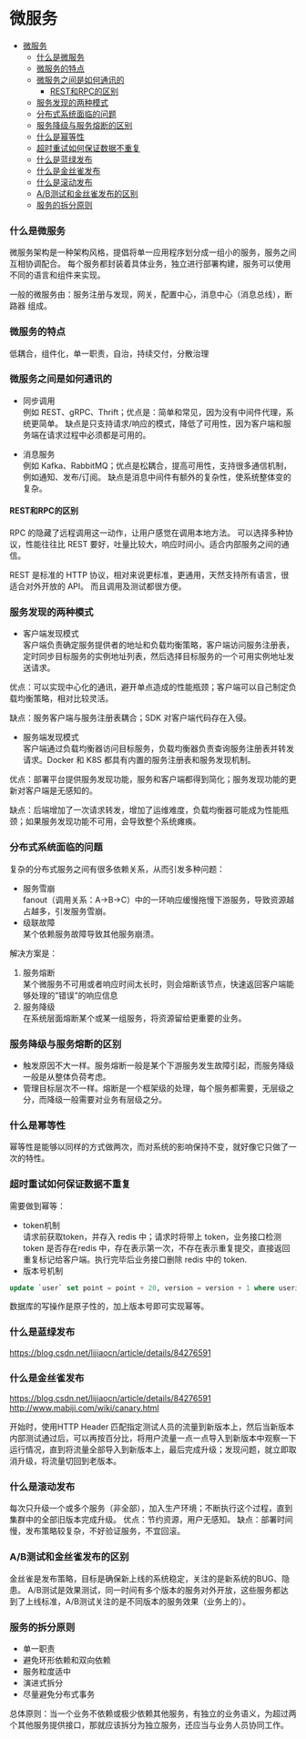 # 微服务

- [微服务](#微服务)
  - [什么是微服务](#什么是微服务)
  - [微服务的特点](#微服务的特点)
  - [微服务之间是如何通讯的](#微服务之间是如何通讯的)
    - [REST和RPC的区别](#REST和RPC的区别)
  - [服务发现的两种模式](#服务发现的两种模式)
  - [分布式系统面临的问题](#分布式系统面临的问题)
  - [服务降级与服务熔断的区别](#服务降级与服务熔断的区别)
  - [什么是幂等性](#什么是幂等性)
  - [超时重试如何保证数据不重复](#超时重试如何保证数据不重复)
  - [什么是蓝绿发布](#什么是蓝绿发布)
  - [什么是金丝雀发布](#什么是金丝雀发布)
  - [什么是滚动发布](#什么是滚动发布)
  - [A/B测试和金丝雀发布的区别](#A/B测试和金丝雀发布的区别)
  - [服务的拆分原则](#服务的拆分原则)

### 什么是微服务
微服务架构是一种架构风格，提倡将单一应用程序划分成一组小的服务，服务之间互相协调配合。
每个服务都封装着具体业务，独立进行部署构建，服务可以使用不同的语言和组件来实现。

一般的微服务由：服务注册与发现，网关，配置中心，消息中心（消息总线），断路器 组成。

### 微服务的特点
低耦合，组件化，单一职责，自治，持续交付，分散治理

### 微服务之间是如何通讯的
- 同步调用   
例如 REST、gRPC、Thrift；优点是：简单和常见，因为没有中间件代理，系统更简单。
缺点是只支持请求/响应的模式，降低了可用性，因为客户端和服务端在请求过程中必须都是可用的。

- 消息服务   
例如 Kafka、RabbitMQ；优点是松耦合，提高可用性，支持很多通信机制，例如通知、发布/订阅。
缺点是消息中间件有额外的复杂性，使系统整体变的复杂。

#### REST和RPC的区别
RPC 的隐藏了远程调用这一动作，让用户感觉在调用本地方法。
可以选择多种协议，性能往往比 REST 要好，吐量比较大，响应时间小。适合内部服务之间的通信。

REST 是标准的 HTTP 协议，相对来说更标准，更通用，天然支持所有语言，很适合对外开放的 API。
而且调用及测试都很方便。

### 服务发现的两种模式
- 客户端发现模式   
客户端负责确定服务提供者的地址和负载均衡策略，客户端访问服务注册表，定时同步目标服务的实例地址列表，然后选择目标服务的一个可用实例地址发送请求。

优点：可以实现中心化的通讯，避开单点造成的性能瓶颈；客户端可以自己制定负载均衡策略，相对比较灵活。

缺点：服务客户端与服务注册表耦合；SDK 对客户端代码存在入侵。

- 服务端发现模式   
客户端通过负载均衡器访问目标服务，负载均衡器负责查询服务注册表并转发请求。Docker 和 K8S 都具有内置的服务注册表和服务发现机制。

优点：部署平台提供服务发现功能，服务和客户端都得到简化；服务发现功能的更新对客户端是无感知的。

缺点：后端增加了一次请求转发，增加了运维难度，负载均衡器可能成为性能瓶颈；如果服务发现功能不可用，会导致整个系统瘫痪。

### 分布式系统面临的问题
复杂的分布式服务之间有很多依赖关系，从而引发多种问题：
- 服务雪崩   
fanout（调用关系：A->B->C）中的一环响应缓慢拖慢下游服务，导致资源越占越多，引发服务雪崩。
- 级联故障   
某个依赖服务故障导致其他服务崩溃。

解决方案是：
1. 服务熔断   
某个微服务不可用或者响应时间太长时，则会熔断该节点，快速返回客户端能够处理的”错误”的响应信息
2. 服务降级   
在系统层面熔断某个或某一组服务，将资源留给更重要的业务。

### 服务降级与服务熔断的区别
- 触发原因不大一样。服务熔断一般是某个下游服务发生故障引起，而服务降级一般是从整体负荷考虑。
- 管理目标层次不一样。熔断是一个框架级的处理，每个服务都需要，无层级之分，而降级一般需要对业务有层级之分。

### 什么是幂等性
幂等性是能够以同样的方式做两次，而对系统的影响保持不变，就好像它只做了一次的特性。

### 超时重试如何保证数据不重复
需要做到幂等：
- token机制   
请求前获取token，并存入 redis 中；请求时将带上 token，业务接口检测 token 是否存在redis 中，存在表示第一次，不存在表示重复提交，直接返回重复标记给客户端。执行完毕后业务接口删除 redis 中的 token.
- 版本号机制   
```sql
update `user` set point = point + 20, version = version + 1 where userid=1 and version=1
```
数据库的写操作是原子性的，加上版本号即可实现幂等。

### 什么是蓝绿发布
https://blog.csdn.net/lijiaocn/article/details/84276591

### 什么是金丝雀发布
https://blog.csdn.net/lijiaocn/article/details/84276591
http://www.mabiji.com/wiki/canary.html

开始时，使用HTTP Header 匹配指定测试人员的流量到新版本上，然后当新版本内部测试通过后，可以再按百分比，将用户流量一点一点导入到新版本中观察一下运行情况，直到将流量全部导入到新版本上，最后完成升级；发现问题，就立即取消升级，将流量切回到老版本。

### 什么是滚动发布
每次只升级一个或多个服务（非全部），加入生产环境；不断执行这个过程，直到集群中的全部旧版本完成升级。
优点：节约资源，用户无感知。
缺点：部署时间慢，发布策略较复杂，不好验证服务，不宜回滚。

### A/B测试和金丝雀发布的区别
金丝雀是发布策略，目标是确保新上线的系统稳定，关注的是新系统的BUG、隐患。
A/B测试是效果测试，同一时间有多个版本的服务对外开放，这些服务都达到了上线标准，A/B测试关注的是不同版本的服务效果（业务上的）。

### 服务的拆分原则
- 单一职责
- 避免环形依赖和双向依赖
- 服务粒度适中
- 演进式拆分
- 尽量避免分布式事务

总体原则：当一个业务不依赖或极少依赖其他服务，有独立的业务语义，为超过两个其他服务提供接口，那就应该拆分为独立服务，还应当与业务人员协同工作。
